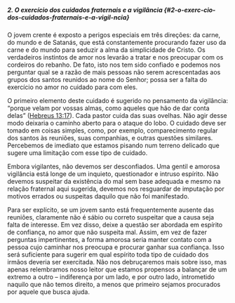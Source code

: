 ##### 2\. O exercício dos cuidados fraternais e a vigilância {#2-o-exerc-cio-dos-cuidados-fraternais-e-a-vigil-ncia}

O jovem crente é exposto a perigos especiais em três direções: da carne, do mundo e de Satanás, que está constantemente procurando fazer uso da carne e do mundo para seduzir a alma da simplicidade de Cristo. Os verdadeiros instintos de amor nos levarão a tratar e nos preocupar com os cordeiros do rebanho. De fato, isto nos tem sido confiado e podemos nos perguntar qual se a razão de mais pessoas não serem acrescentadas aos grupos dos santos reunidos ao nome do Senhor; possa ser a falta do exercício no amor no cuidado para com eles.

O primeiro elemento deste cuidado é sugerido no pensamento da vigilância: “porque velam por vossas almas, como aqueles que hão de dar conta delas” ([Hebreus 13:17](http://bibliaonline.com.br/acf/hb/13/17)). Cada pastor cuida das suas ovelhas. Não agir desse modo deixaria o caminho aberto para o ataque do lobo. O cuidado deve ser tomado em coisas simples, como, por exemplo, comparecimento regular dos santos às reuniões, suas companhias, e outras questões similares. Percebemos de imediato que estamos pisando num terreno delicado que sugere uma limitação com esse tipo de cuidado.

Embora vigilantes, não devemos ser desconfiados. Uma gentil e amorosa vigilância está longe de um inquieto, questionador e intruso espírito. Não devemos suspeitar da existência do mal sem base adequada e mesmo na relação fraternal aqui sugerida, devemos nos resguardar de imputação por motivos errados ou suspeitas daquilo que não foi manifestado.

Para ser explícito, se um jovem santo está frequentemente ausente das reuniões, claramente não é sábio ou correto suspeitar que a causa seja falta de interesse. Em vez disso, deixe a questão ser abordada em espírito de confiança, no amor que não suspeita mal. Assim, em vez de fazer perguntas impertinentes, a forma amorosa seria manter contato com a pessoa cujo caminhar nos preocupa e procurar ganhar sua confiança. Isso será suficiente para sugerir em qual espírito toda tipo de cuidado dos irmãos deveria ser exercitada. Não nos debruçaremos mais sobre isso, mas apenas relembramos nosso leitor que estamos propensos a balançar de um extremo a outro – indiferença por um lado, e por outro lado, intrometido naquilo que não temos direito, a menos que primeiro sejamos procurados por aquele que busca ajuda.